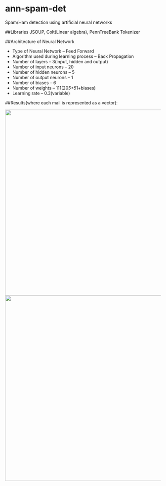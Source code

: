 # ann-spam-det
Spam/Ham detection using artificial neural networks

##Libraries
JSOUP, Colt(Linear algebra), PennTreeBank Tokenizer

##Architecture of Neural Network
- Type of Neural Network – Feed Forward
- Algorithm used during learning process – Back
Propagation
- Number of layers – 3(input, hidden and output)
- Number of input neurons – 20
- Number of hidden neurons – 5
- Number of output neurons – 1
- Number of biases – 6
- Number of weights – 111(20*5+5*1+biases)
- Learning rate – 0.3(variable)


##Results(where each mail is represented as a vector):


<img src="https://cloud.githubusercontent.com/assets/21965720/21247974/a39eae44-c301-11e6-9ce9-d7beef0ade27.png" align="left" width="600">
<img src="https://cloud.githubusercontent.com/assets/21965720/21247981/aecc1c7a-c301-11e6-85f0-7730eeafc3bd.png" 
width="600">
